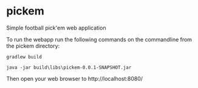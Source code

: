 # pickem
Simple football pick'em web application

To run the webapp run the following commands on the commandline from the pickem directory:

    gradlew build

    java -jar build\libs\pickem-0.0.1-SNAPSHOT.jar

Then open your web browser to http://localhost:8080/
